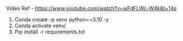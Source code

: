 Video Ref - https://www.youtube.com/watch?v=wFdFLWc-W4k&t=14s

1. Conda create -p venv python==3.10 -y
2. Conda activate venv/
3. Pip install -r requirements.txt
